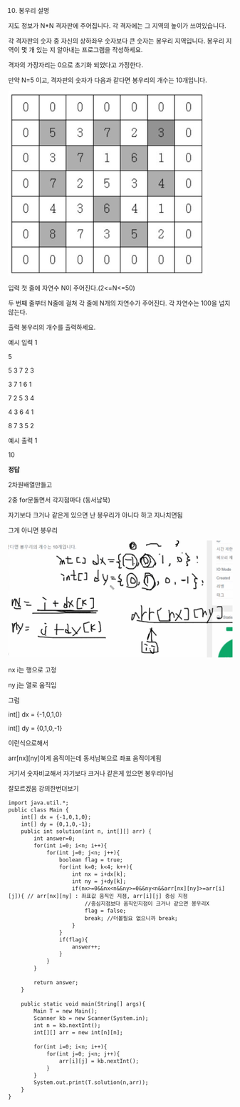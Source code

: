 10. 봉우리
    설명

지도 정보가 N\*N 격자판에 주어집니다. 각 격자에는 그 지역의 높이가 쓰여있습니다.

각 격자판의 숫자 중 자신의 상하좌우 숫자보다 큰 숫자는 봉우리 지역입니다. 봉우리 지역이 몇 개 있는 지 알아내는 프로그램을 작성하세요.

격자의 가장자리는 0으로 초기화 되었다고 가정한다.

만약 N=5 이고, 격자판의 숫자가 다음과 같다면 봉우리의 개수는 10개입니다.

![Visual Studio Code](/img/봉우리.png)

입력
첫 줄에 자연수 N이 주어진다.(2<=N<=50)

두 번째 줄부터 N줄에 걸쳐 각 줄에 N개의 자연수가 주어진다. 각 자연수는 100을 넘지 않는다.

출력
봉우리의 개수를 출력하세요.

예시 입력 1

5

5 3 7 2 3

3 7 1 6 1

7 2 5 3 4

4 3 6 4 1

8 7 3 5 2

예시 출력 1

10

**정답**

2차원배열만들고

2중 for문돌면서 각지점마다 (동서남북)

자기보다 크거나 같은게 있으면 난 봉우리가 아니다 하고 지나치면됨

그게 아니면 봉우리

![Visual Studio Code](/img/동서남북.png)

nx i는 행으로 고정

ny j는 열로 움직임

그럼

int[] dx = {-1,0,1,0}

int[] dy = {0,1,0,-1}

이런식으로해서

arr[nx][ny]이게 움직이는데 동서남북으로 좌표 움직이게됨

거기서 숫자비교해서 자기보다 크거나 같은게 있으면 봉우리아님

잘모르겠음 강의한번더보기

```
import java.util.*;
public class Main {
    int[] dx = {-1,0,1,0};
    int[] dy = {0,1,0,-1};
    public int solution(int n, int[][] arr) {
        int answer=0;
        for(int i=0; i<n; i++){
            for(int j=0; j<n; j++){
                boolean flag = true;
                for(int k=0; k<4; k++){
                    int nx = i+dx[k];
                    int ny = j+dy[k];
                    if(nx>=0&&nx<n&&ny>=0&&ny<n&&arr[nx][ny]>=arr[i][j]){ // arr[nx][ny] : 좌표값 움직인 지점, arr[i][j] 중심 지점
                        //중심지점보다 움직인지점이 크거나 같으면 봉우리X
                        flag = false;
                        break; //더볼필요 없으니까 break;
                    }
                }
                if(flag){
                    answer++;
                }
            }
        }

        return answer;
    }

    public static void main(String[] args){
        Main T = new Main();
        Scanner kb = new Scanner(System.in);
        int n = kb.nextInt();
        int[][] arr = new int[n][n];

        for(int i=0; i<n; i++){
            for(int j=0; j<n; j++){
                arr[i][j] = kb.nextInt();
            }
        }
        System.out.print(T.solution(n,arr));
    }
}
```
